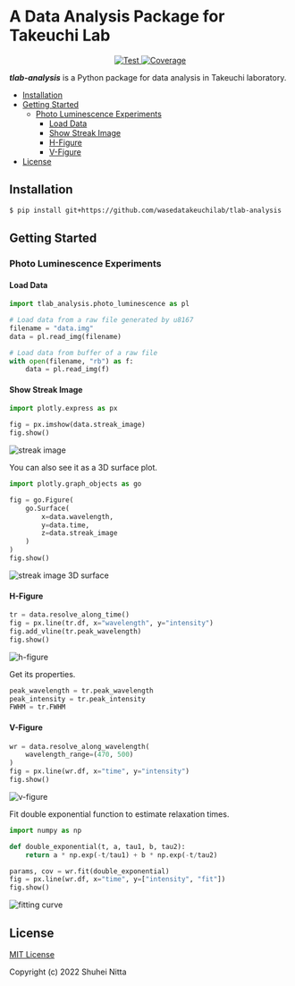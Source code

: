# A Data Analysis Package for Takeuchi Lab <!-- omit in toc -->

<p align="center">
<a href="https://github.com/wasedatakeuchilab/tlab-analysis/actions?query=workflow%3ATest" target="_blank">
    <img src="https://github.com/wasedatakeuchilab/tlab-analysis/workflows/Test/badge.svg" alt="Test">
</a>
<a href="https://codecov.io/gh/wasedatakeuchilab/tlab-analysis" target="_blank">
    <img src="https://img.shields.io/codecov/c/github/wasedatakeuchilab/tlab-analysis?color=%2334D058" alt="Coverage">
</a>
</p>

**_tlab-analysis_** is a Python package for data analysis in Takeuchi laboratory.

- [Installation](#installation)
- [Getting Started](#getting-started)
  - [Photo Luminescence Experiments](#photo-luminescence-experiments)
    - [Load Data](#load-data)
    - [Show Streak Image](#show-streak-image)
    - [H-Figure](#h-figure)
    - [V-Figure](#v-figure)
- [License](#license)

## Installation

```sh
$ pip install git+https://github.com/wasedatakeuchilab/tlab-analysis
```

## Getting Started

### Photo Luminescence Experiments

#### Load Data

```python
import tlab_analysis.photo_luminescence as pl

# Load data from a raw file generated by u8167
filename = "data.img"
data = pl.read_img(filename)

# Load data from buffer of a raw file
with open(filename, "rb") as f:
    data = pl.read_img(f)
```

#### Show Streak Image

```python
import plotly.express as px

fig = px.imshow(data.streak_image)
fig.show()
```

![streak image](./resources/images/photo_luminescence/streak_image.svg)

You can also see it as a 3D surface plot.

```python
import plotly.graph_objects as go

fig = go.Figure(
    go.Surface(
        x=data.wavelength,
        y=data.time,
        z=data.streak_image
    )
)
fig.show()
```

![streak image 3D surface](./resources/images/photo_luminescence/streak_image_3D.svg)

#### H-Figure

```python
tr = data.resolve_along_time()
fig = px.line(tr.df, x="wavelength", y="intensity")
fig.add_vline(tr.peak_wavelength)
fig.show()
```

![h-figure](./resources/images/photo_luminescence/h-figure.svg)

Get its properties.

```python
peak_wavelength = tr.peak_wavelength
peak_intensity = tr.peak_intensity
FWHM = tr.FWHM
```

#### V-Figure

```python
wr = data.resolve_along_wavelength(
    wavelength_range=(470, 500)
)
fig = px.line(wr.df, x="time", y="intensity")
fig.show()
```

![v-figure](./resources/images/photo_luminescence/v-figure.svg)

Fit double exponential function to estimate relaxation times.

```python
import numpy as np

def double_exponential(t, a, tau1, b, tau2):
    return a * np.exp(-t/tau1) + b * np.exp(-t/tau2)

params, cov = wr.fit(double_exponential)
fig = px.line(wr.df, x="time", y=["intensity", "fit"])
fig.show()
```

![fitting curve](./resources/images/photo_luminescence/fit.svg)

## License

[MIT License](./LICENSE)

Copyright (c) 2022 Shuhei Nitta
